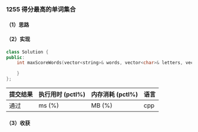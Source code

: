 ### 1255 得分最高的单词集合

#### （1）思路

#### （2）实现

```cpp
class Solution {
public:
    int maxScoreWords(vector<string>& words, vector<char>& letters, vector<int>& score) {

    }
};
```

| 提交结果 | 执行用时 (pctl%) | 内存消耗 (pctl%) | 语言 |
|:---------|:-----------------|:-----------------|:-----|
| 通过     |  ms (%)   |  MB (%)  | cpp  |

#### （3）收获
